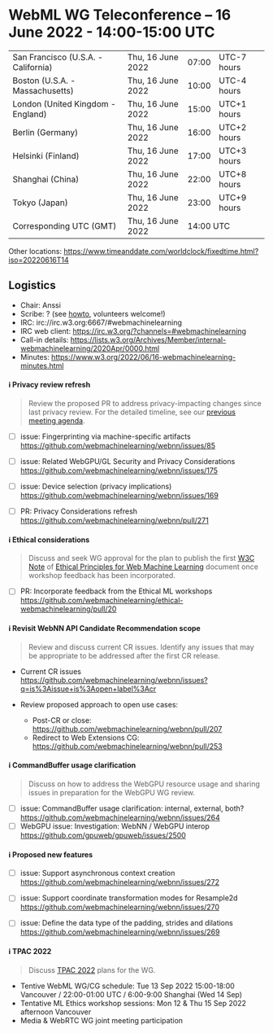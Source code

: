 # WebML WG Teleconference – 16 June 2022 - 14:00-15:00 UTC

<table>
<tr><td> San Francisco (U.S.A. - California) <td> Thu, 16 June 2022 <td> 07:00 <td> UTC-7 hours
<tr><td> Boston (U.S.A. - Massachusetts) <td> Thu, 16 June 2022 <td> 10:00 <td> UTC-4 hours
<tr><td> London (United Kingdom - England) <td> Thu, 16 June 2022 <td> 15:00 <td> UTC+1 hours
<tr><td> Berlin (Germany) <td> Thu, 16 June 2022 <td> 16:00 <td> UTC+2 hours
<tr><td> Helsinki (Finland) <td> Thu, 16 June 2022 <td> 17:00 <td> UTC+3 hours
<tr><td> Shanghai (China) <td> Thu, 16 June 2022 <td> 22:00 <td> UTC+8 hours
<tr><td> Tokyo (Japan) <td> Thu, 16 June 2022 <td> 23:00 <td> UTC+9 hours
<tr><td> Corresponding UTC (GMT) <td> Thu, 16 June 2022 <td colspan=2> 14:00 UTC
</table>

Other locations: https://www.timeanddate.com/worldclock/fixedtime.html?iso=20220616T14

  </details>

## Logistics

* Chair: Anssi
* Scribe: ? (see [howto](https://github.com/webmachinelearning/meetings/blob/main/scribe-howto.md), volunteers welcome!)
* IRC: irc://irc.w3.org:6667/#webmachinelearning
* IRC web client: https://irc.w3.org/?channels=#webmachinelearning
* Call-in details: https://lists.w3.org/Archives/Member/internal-webmachinelearning/2020Apr/0000.html
* Minutes: https://www.w3.org/2022/06/16-webmachinelearning-minutes.html

#### ℹ️ Privacy review refresh

>Review the proposed PR to address privacy-impacting changes since last privacy review. For the detailed timeline, see our [previous meeting agenda](https://github.com/webmachinelearning/meetings/blob/main/telcons/2022-06-02-wg-agenda.md#%E2%84%B9%EF%B8%8F-privacy-review-refresh).

- [ ] issue: Fingerprinting via machine-specific artifacts https://github.com/webmachinelearning/webnn/issues/85
- [ ] issue: Related WebGPU/GL Security and Privacy Considerations https://github.com/webmachinelearning/webnn/issues/175
- [ ] issue: Device selection (privacy implications) https://github.com/webmachinelearning/webnn/issues/169

- [ ] PR: Privacy Considerations refresh https://github.com/webmachinelearning/webnn/pull/271

#### ℹ️ Ethical considerations

>Discuss and seek WG approval for the plan to publish the first [W3C Note](https://www.w3.org/2021/Process-20211102/#WGNote) of [Ethical Principles for Web Machine Learning](https://webmachinelearning.github.io/ethical-webmachinelearning/) document once workshop feedback has been incorporated.

- [ ] PR: Incorporate feedback from the Ethical ML workshops https://github.com/webmachinelearning/ethical-webmachinelearning/pull/20

#### ℹ️ Revisit WebNN API Candidate Recommendation scope

>Review and discuss current CR issues. Identify any issues that may be appropriate to be addressed after the first CR release.

- Current CR issues https://github.com/webmachinelearning/webnn/issues?q=is%3Aissue+is%3Aopen+label%3Acr

- Review proposed approach to open use cases:
  - Post-CR or close: https://github.com/webmachinelearning/webnn/pull/207
  - Redirect to Web Extensions CG: https://github.com/webmachinelearning/webnn/pull/253

#### ℹ️ CommandBuffer usage clarification

>Discuss on how to address the WebGPU resource usage and sharing issues in preparation for the WebGPU WG review.

- [ ] issue: CommandBuffer usage clarification: internal, external, both? https://github.com/webmachinelearning/webnn/issues/264
- [ ] WebGPU issue: Investigation: WebNN / WebGPU interop https://github.com/gpuweb/gpuweb/issues/2500

#### ℹ️ Proposed new features

- [ ] issue: Support asynchronous context creation https://github.com/webmachinelearning/webnn/issues/272

- [ ] issue: Support coordinate transformation modes for Resample2d https://github.com/webmachinelearning/webnn/issues/270

- [ ] issue: Define the data type of the padding, strides and dilations https://github.com/webmachinelearning/webnn/issues/269

#### ℹ️ TPAC 2022

>Discuss [TPAC 2022](https://www.w3.org/2022/09/TPAC/Overview.html) plans for the WG.
  
- Tentive WebML WG/CG schedule: Tue 13 Sep 2022 15:00-18:00 Vancouver / 22:00-01:00 UTC / 6:00-9:00 Shanghai (Wed 14 Sep)
- Tentative ML Ethics workshop sessions: Mon 12 & Thu 15 Sep 2022 afternoon Vancouver
- Media & WebRTC WG joint meeting participation
